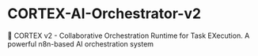 # CORTEX-AI-Orchestrator-v2
🧠 CORTEX v2 - Collaborative Orchestration Runtime for Task EXecution. A powerful n8n-based AI orchestration system
